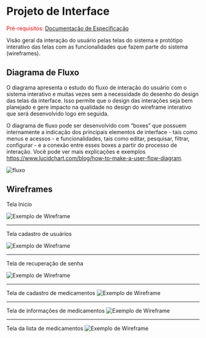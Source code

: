
# Projeto de Interface

<span style="color:red">Pré-requisitos: <a href="2-Especificação do Projeto.md"> Documentação de Especificação</a></span>

Visão geral da interação do usuário pelas telas do sistema e protótipo interativo das telas com as funcionalidades que fazem parte do sistema (wireframes).

 ## Diagrama de Fluxo

O diagrama apresenta o estudo do fluxo de interação do usuário com o sistema interativo e  muitas vezes sem a necessidade do desenho do design das telas da interface. Isso permite que o design das interações seja bem planejado e gere impacto na qualidade no design do wireframe interativo que será desenvolvido logo em seguida.

O diagrama de fluxo pode ser desenvolvido com “boxes” que possuem internamente a indicação dos principais elementos de interface - tais como menus e acessos - e funcionalidades, tais como editar, pesquisar, filtrar, configurar - e a conexão entre esses boxes a partir do processo de interação. Você pode ver mais explicações e exemplos https://www.lucidchart.com/blog/how-to-make-a-user-flow-diagram.

![fluxo](img/fluxo.png)



## Wireframes
Tela Inicio

![Exemplo de Wireframe](img/1.png)

--------------------------------------------------------------------------------------------------------------------------------
Tela cadastro de usuários

![Exemplo de Wireframe](img/2.png)

--------------------------------------------------------------------------------------------------------------------------------
Tela de recuperação de senha

![Exemplo de Wireframe](img/3.png)

--------------------------------------------------------------------------------------------------------------------------------
Tela de cadastro de medicamentos
![Exemplo de Wireframe](img/4.png)

--------------------------------------------------------------------------------------------------------------------------------
Tela de informações de medicamentos
![Exemplo de Wireframe](img/5.png)

--------------------------------------------------------------------------------------------------------------------------------
Tela da lista de medicamentos
![Exemplo de Wireframe](img/6.png)

